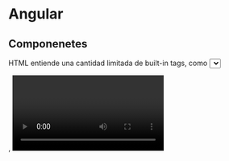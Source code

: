 # Angular

## Componenetes

HTML entiende una cantidad limitada de built-in tags, como  <select>, <form>, <video> que tienen una funcionalidad definida por el browser.

¿Qué pasaría si le quisieramos enseñar al browser nuevos tags? Por ejemplo, <weather> que muestre el clima, o <login> que muestre un panel para iniciar sesión.

Ese es el fundamento principal de los componentes: Le enseñaremos al browser nuevos tags que tienen funcionalidad personalizada.


Para generar un nuevo componenete usaremos angular-cli, y lo aremos corriendo el comando **genereate**.

Generemos el componente **hello-world**


```ng generate component hello-world
```
Un componente tiene dos partes
  1. Una anotación de componente
  2. Una definicion de clase del componente

  Abramos y analicemos hello-world.component.ts.

Enfoquemonos en esto:
  ```javascript
@Component({
  selector: 'app-hello-world'
  // ...etc.
  })
```
Aquí lo que estamos deifiniendo es un nuevo tag HTML <app-hello-world>

La propiedad template muestra de donde se cargará el template de nuestra página. Abre el archivo hello-world.compontent.html para ver que contiene.

Podemos vincularlo a un template o escribirlo directamente en nuestro typescript:
```javascript
@Component({
  selector:"app-hello-world",
  template:`
    <p>
      hello-world work!
    </p>
  `
})
```

En *styleUrls* definimos las hojas de estilo que le queremos aplicar a nuestro template. Es un arreglo porque podemos aplicar varias hojas de estilo.

### Cargando Nuestro componente

Para colocar nuestro componente se lo tenemos que aplicar a un template que ya este siendo renderizado. Abramos el archivo app.component.html, y agreguemos el tag <app-hello-world></app-hello-world>.
Guarda y refreshiá la página y fijate si funcionó.

## Agregando datos a nuestro componente

Hasta ahora nuestro componente es bastante aburrido y estatico, agreguemosle un nuevo componente *user-item*

Primero lo agregamos a nuestro template para ver si funciona.

Ahora vayamos a nuestro archivo .ts y agregamos
```javascript
export class UserItemComponent implements OnInit {
  name: string;

  constructor() {
  this.name = "Felipe"
 }

  ngOnInit() {
  }

}
```
En la class de UserItemComponent cuando ponemos **name: string;** significa que *name* es el atributo que queremos crear y *string* es el tipo

El constructor es una función que es llamada cada vez que creamos nuevas instancias de esta clase.

En nuestro contructor asignamos nuestra propiedad name usando this.name.

Lo que estamos diciendo es que cada ves q un nuevo UserItemComponent es creado setie la propiedad name a "Felipe"

Ahora solamente para agregar esto a nuestra app vamos a user-item.component.html y agregamos:

```html
  <p>
    Hello {{name}}
  </p>
```


## Utilizando Arreglos

Logramos poner un nombre, pero que pasaría si quisiera utilizar un arreglo de usuarios y saludar a todos ellos.

Creemos un nuevo componente user-list y en su typescript hagamos
 ```javascript
 export class UserListComponent implements OnInit {
   names: string[];
   constructor() {
     this.names =["Toni", "Santi", "Guille", "Doge"];
    }

   ngOnInit() {
   }

 }
 ```
El tipo *string[]* aclara que es un arreglo de strings.

Ahora agreguemos esta data a nuestro template usando el atributo \*ngFor

```html
<ul>
  <li *ngFor="let name of names">Hello {{name}}</li>
</ul>
```

\*ngFor crea un nuevo elemento del DOM por cada item de una colleción

"let name of names": names es el arreglo el cual queremos iterar. y name es el nombre que le ponemos a cada item del arreglo a medida que iteramos.

Ahora en nuestro template principal cambiemos <app-user-item> por <app-user-list> y fijemosnos que pasa...


## Agregando el componente User item  

Ahora en vez de hacer un <li> por cada usuario vamos a buscar cargar el componente user-item

Vamos a dividir esto entre pasos:

Primero en lugar de renderizar un li por cada item vamos a renderizar UserItemComponent

```html
<app-user-item
*ngFor="let name of names"> </app-user-item>
```

Ahora si recargamos nuestra página vemos que seguimos tomando el name hard codeado de nuestro UserItemComponent, y no del arreglo names.

Para cambiar eso vamos a permitir a nuestro user-item aceptar inputs asi que ingresamos a su typescript y cambiamos lo siguiente:

```javascript
import { Component, OnInit} from '@angular/core';

@Component({
  selector: 'app-user-item',
  templateUrl: './user-item.component.html',
  styleUrls: ['./user-item.component.css'],
  inputs: ["name"]
})
export class UserItemComponent implements OnInit {
  name: string;

  constructor() {
 }

  ngOnInit() {
  }

}
```
Como vemos agregamos la propiedad inputs a nuestro componente donde ponemos un arreglo de las propiedades que vamos a tomar de nuestro *parent template*. Finalmente quitamos la data de nuestro contructor para que no tenga ningun valor por defecto.

Ahora veamos como utilizamos eso en nuestro template.

```html
<app-user-item
    *ngFor="let name of names"
[name]="name"> </app-user-item>
```

- [name]: Indica que queremos pasar un valor a la variable name del componente  user-item
- "name" viene de "let name", osea es el valor de cada elemento del arreglo names, para que quede mas claro lo podemos escribirlo

```html
  <app-user-item
  *ngFor="let individualUserName of names" [name]="individualUserName">
  </app-user-item>
```
